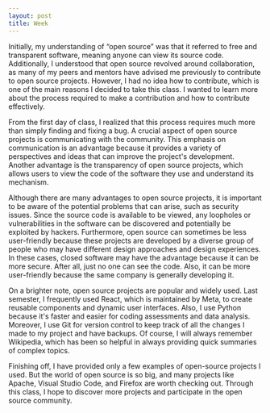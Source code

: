```yaml
---
layout: post
title: Week
---
```


Initially, my understanding of “open source” was that it referred to free and transparent software, meaning anyone can view its source code. Additionally, I understood that open source revolved around collaboration, as many of my peers and mentors have advised me previously to contribute to open source projects. However, I had no idea how to contribute, which is one of the main reasons I decided to take this class. I wanted to learn more about the process required to make a contribution and how to contribute effectively.

From the first day of class, I realized that this process requires much more than simply finding and fixing a bug. A crucial aspect of open source projects is communicating with the community. This emphasis on communication is an advantage because it provides a variety of perspectives and ideas that can improve the project's development. Another advantage is the transparency of open source projects, which allows users to view the code of the software they use and understand its mechanism.

Although there are many advantages to open source projects, it is important to be aware of the potential problems that can arise, such as security issues. Since the source code is available to be viewed, any loopholes or vulnerabilities in the software can be discovered and potentially be exploited by hackers. Furthermore, open source can sometimes be less user-friendly because these projects are developed by a diverse group of people who may have different design approaches and design experiences. In these cases, closed software may have the advantage because it can be more secure. After all, just no one can see the code. Also, it can be more user-friendly because the same company is generally developing it.

On a brighter note, open source projects are popular and widely used. Last semester, I frequently used React, which is maintained by Meta, to create reusable components and dynamic user interfaces. Also, I use Python because it's faster and easier for coding assessments and data analysis. Moreover, I use Git for version control to keep track of all the changes I made to my project and have backups. Of course, I will always remember Wikipedia, which has been so helpful in always providing quick summaries of complex topics.

Finishing off, I have provided only a few examples of open-source projects I used. But the world of open source is so big, and many projects like Apache, Visual Studio Code, and Firefox are worth checking out. Through this class, I hope to discover more projects and participate in the open source community.
